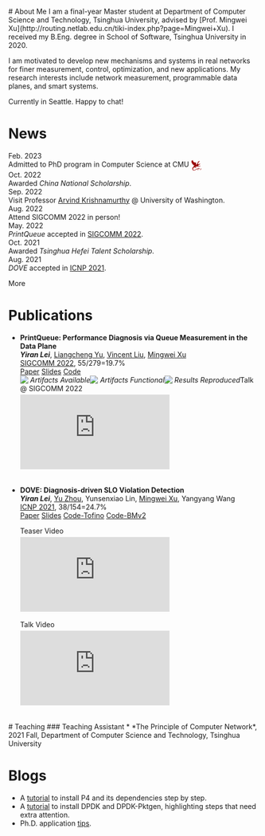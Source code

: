 <br>
# About Me
I am a final-year Master student at Department of Computer Science and Technology, Tsinghua University, advised by [Prof. Mingwei Xu](http://routing.netlab.edu.cn/tiki-index.php?page=Mingwei+Xu). I received my B.Eng. degree in School of Software, Tsinghua University in 2020. 

I am motivated to develop new mechanisms and systems in real networks for finer measurement, control, optimization, and new applications. My research interests include network measurement, programmable data planes, and smart systems.

<div class="info">
    <div class="info_text">
        <p>Currently in Seattle. Happy to chat!</p>
    </div>
</div>

# News
<div class="news_list">
  <div class="news_list_item" id="nli0">
    <div class="news_date">Feb. 2023</div>
    <div class="news_content" style="display: flex">Admitted to PhD program in Computer Science at CMU <img src="/assets/images/scslogo_no_outline_simple.gif" width=20 style="margin-left: 5px"></div>
  </div>
  <div class="news_list_item" id="nli1">
    <div class="news_date">Oct. 2022</div>
    <div class="news_content">Awarded <em>China National Scholarship</em>.</div>
  </div>
  <div class="news_list_item" id="nli2">
    <div class="news_date">Sep. 2022</div>
    <div class="news_content">Visit Professor <a href="https://www.cs.washington.edu/people/faculty/arvind">Arvind Krishnamurthy</a> @ University of Washington.</div>
  </div>
  <div class="news_list_item" id="nli3">
    <div class="news_date">Aug. 2022</div>
    <div class="news_content">Attend SIGCOMM 2022 in person! </div>
  </div>
  <div class="news_list_item" id="nli4">
    <div class="news_date">May. 2022</div>
    <div class="news_content"> <em>PrintQueue</em> accepted in <a href="https://conferences.sigcomm.org/sigcomm/2022/program.html">SIGCOMM 2022</a>. </div>
  </div>
  <div class="news_list_item" id="nli5">
    <div class="news_date">Oct. 2021</div>
    <div class="news_content"> Awarded <em>Tsinghua Hefei Talent Scholarship</em>.</div>
  </div>
  <div class="news_list_item" id="nli6">
    <div class="news_date">Aug. 2021</div>
    <div class="news_content"> <em>DOVE</em> accepted in <a href="https://icnp21.cs.ucr.edu/program.html">ICNP 2021</a>.</div>
  </div>
</div>

<a class="news_button" onclick='news_list_shift()'>More</a>

# Publications
* **PrintQueue: Performance Diagnosis via Queue Measurement in the Data Plane** <br />
  ***Yiran Lei***, <a href="https://liangchengyu.com/" class="paperauthor">Liangcheng Yu</a>, <a href="https://vincen.tl/index.html" class="paperauthor">Vincent Liu</a>, <a href="http://routing.netlab.edu.cn/tiki-index.php?page=Mingwei+Xu" class="paperauthor">Mingwei Xu</a> <br />
  [SIGCOMM 2022](https://conferences.sigcomm.org/sigcomm/2022/program.html), 55/279=19.7% <br />
  <a href="https://dl.acm.org/doi/10.1145/3544216.3544257" class="paperlink">Paper</a> <a href="/assets/papers/PrintQueue/PrintQueue_v0.98.pdf" class="paperlink">Slides</a> <a href="https://github.com/A-Dying-Pig/PrintQueue" class="paperlink">Code</a> <br />
  <div style="float: left">
    <img style="float: left" src="https://www.acm.org/binaries/content/gallery/acm/publications/artifact-review-v1_1-badges/artifacts_available_v1_1.png" width=20><span style="float: left"><em>Artifacts Available</em></span>
  </div>
  <div style="float: left">
    <img style="float: left" src="https://www.acm.org/binaries/content/gallery/acm/publications/artifact-review-v1_1-badges/artifacts_evaluated_functional_v1_1.png" width=20><span style="float: left"><em>Artifacts Functional</em></span>
  </div>
  <div style="float: left">
    <img style="float: left" src="https://www.acm.org/binaries/content/gallery/acm/publications/artifact-review-v1_1-badges/results_reproduced_v1_1.png" width=20><span style="float: left"><em>Results Reproduced</em></span>
  </div>
  <p style="clear: left"> </p>
  <div class="embed-first" style="margin-top: -17px">
    <p>Talk @ SIGCOMM 2022</p>
    <iframe src="https://www.youtube.com/embed/2mmWR2RVBmI" frameborder="0" allowfullscreen style="margin-top: -10px"></iframe>
  </div> 

<p style="clear: left; margin-bottom: 30px"></p>

* **DOVE: Diagnosis-driven SLO Violation Detection**<br />
  ***Yiran Lei***, <a href="https://zhouyu-sunny.github.io/" class="paperauthor">Yu Zhou</a>, Yunsenxiao Lin, <a href="http://routing.netlab.edu.cn/tiki-index.php?page=Mingwei+Xu" class="paperauthor">Mingwei Xu</a>, Yangyang Wang <br />
  [ICNP 2021](https://icnp21.cs.ucr.edu/program.html), 38/154=24.7% <br />
  <a href="https://ieeexplore.ieee.org/document/9651986" class="paperlink">Paper</a> <a href="/assets/papers/DOVE/DOVE.pdf" class="paperlink">Slides</a> <a href="https://gitlab.com/A-Dying-Pig/dove" class="paperlink">Code-Tofino</a> <a href="https://gitlab.com/A-Dying-Pig/dove-bmv2" class="paperlink">Code-BMv2</a>
  <div class="embed-video-wrapper">
    <div class="embed-first">
        <p>Teaser Video</p>
        <iframe src="https://www.youtube.com/embed/hDGp2wkwsf0" frameborder="0" allowfullscreen style="margin-top: -10px"></iframe>
    </div>
    <div class="embed-second">
        <p>Talk Video</p>
        <iframe src="https://www.youtube.com/embed/opzT5JAfrt8" frameborder="0" allowfullscreen style="margin-top: -10px"></iframe>
    </div>
  </div>
  
<p style="clear: left"></p>
<br />
# Teaching
### Teaching Assistant
* *The Principle of Computer Network*, 2021 Fall, Department of Computer Science and Technology, Tsinghua University

# Blogs
* A [tutorial](/P4_Installation_Tutorial) to install P4 and its dependencies step by step.
* A [tutorial](/DPDK_Installation_Tutorial) to install DPDK and DPDK-Pktgen, highlighting steps that need extra attention.
* Ph.D. application [tips](/phd_application_advice).

